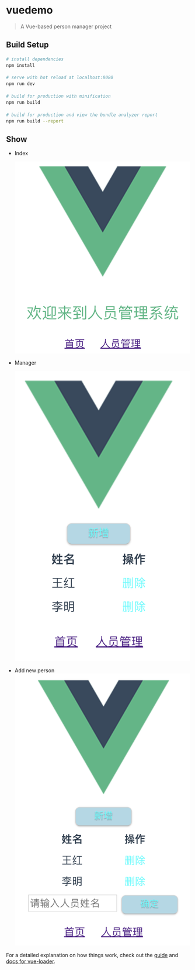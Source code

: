 # vuedemo

> A Vue-based person manager project

## Build Setup

``` bash
# install dependencies
npm install

# serve with hot reload at localhost:8080
npm run dev

# build for production with minification
npm run build

# build for production and view the bundle analyzer report
npm run build --report
```

## Show

- Index

  ![Index](./static/index.png)

- Manager

  ![Manager](./static/manager.png)

- Add new person
  ![Manager-add](./static/manager-add.png)

For a detailed explanation on how things work, check out the [guide](http://vuejs-templates.github.io/webpack/) and [docs for vue-loader](http://vuejs.github.io/vue-loader).
